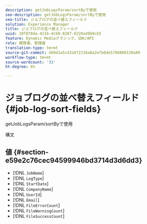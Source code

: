 ```yaml
---
description: getJobLogsParam/sortByで使用
seo-description: getJobLogsParam/sortByで使用
seo-title: ジョブログの並べ替えフィールド
solution: Experience Manager
title: ジョブログの並べ替えフィールド
uuid: 20f870da-421b-4cb0-8287-0220ad9b9cb5
feature: Dynamic Mediaクラシック，SDK/API
role: 開発者，管理者
translation-type: tm+mt
source-git-commit: 469d1a5c43a972116a8a2efb0de5708800130a99
workflow-type: tm+mt
source-wordcount: '33'
ht-degree: 6%

---
```



# ジョブログの並べ替えフィールド{#job-log-sort-fields}

getJobLogsParam/sortByで使用

構文

## 値 {#section-e59e2c76cec94599946bd3714d3d6dd3}

* [!DNL `JobName`]
* [!DNL `LogType`]
* [!DNL `StartDate`]
* [!DNL `CompanyName`]
* [!DNL `UserId`]
* [!DNL `Email`]
* [!DNL `FileErrorCount`]
* [!DNL `FileWarningCount`]
* [!DNL `FileSuccessCount`]

